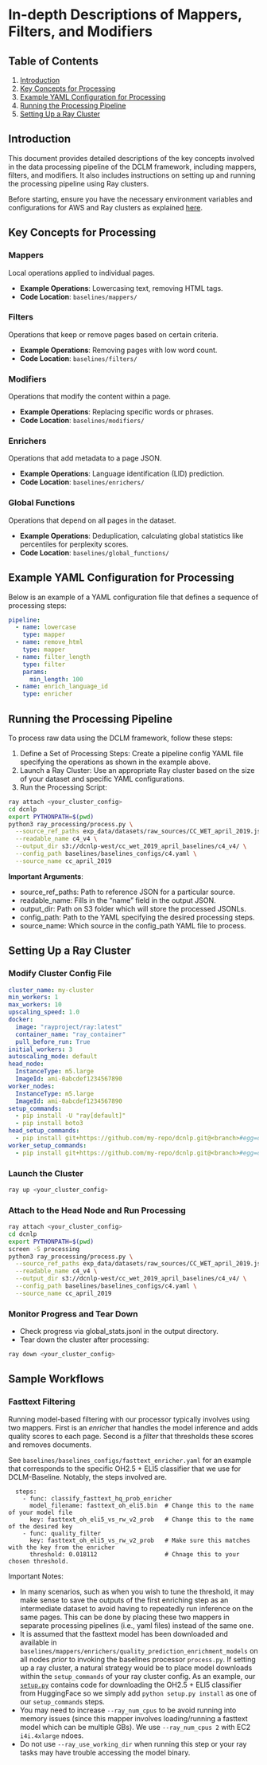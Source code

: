 # In-depth Descriptions of Mappers, Filters, and Modifiers

## Table of Contents
1. [Introduction](#introduction)
2. [Key Concepts for Processing](#key-concepts-for-processing)
3. [Example YAML Configuration for Processing](#example-yaml-configuration-for-processing)
4. [Running the Processing Pipeline](#running-the-processing-pipeline)
5. [Setting Up a Ray Cluster](#setting-up-a-ray-cluster)

## Introduction
This document provides detailed descriptions of the key concepts involved in the data processing pipeline of the DCLM framework, including mappers, filters, and modifiers. It also includes instructions on setting up and running the processing pipeline using Ray clusters.

Before starting, ensure you have the necessary environment variables and configurations for AWS and Ray clusters as explained [here](../README.md).

## Key Concepts for Processing

### Mappers
Local operations applied to individual pages.
- **Example Operations**: Lowercasing text, removing HTML tags.
- **Code Location**: `baselines/mappers/`

### Filters
Operations that keep or remove pages based on certain criteria.
- **Example Operations**: Removing pages with low word count.
- **Code Location**: `baselines/filters/`

### Modifiers
Operations that modify the content within a page.
- **Example Operations**: Replacing specific words or phrases.
- **Code Location**: `baselines/modifiers/`

### Enrichers
Operations that add metadata to a page JSON.
- **Example Operations**: Language identification (LID) prediction.
- **Code Location**: `baselines/enrichers/`

### Global Functions
Operations that depend on all pages in the dataset.
- **Example Operations**: Deduplication, calculating global statistics like percentiles for perplexity scores.
- **Code Location**: `baselines/global_functions/`

## Example YAML Configuration for Processing

Below is an example of a YAML configuration file that defines a sequence of processing steps:

```yaml
pipeline:
  - name: lowercase
    type: mapper
  - name: remove_html
    type: mapper
  - name: filter_length
    type: filter
    params:
      min_length: 100
  - name: enrich_language_id
    type: enricher
```

## Running the Processing Pipeline

To process raw data using the DCLM framework, follow these steps:

1.	Define a Set of Processing Steps: Create a pipeline config YAML file specifying the operations as shown in the example above.
2. Launch a Ray Cluster: Use an appropriate Ray cluster based on the size of your dataset and specific YAML configurations.
3. Run the Processing Script:

```bash
ray attach <your_cluster_config>
cd dcnlp
export PYTHONPATH=$(pwd)
python3 ray_processing/process.py \
  --source_ref_paths exp_data/datasets/raw_sources/CC_WET_april_2019.json \
  --readable_name c4_v4 \
  --output_dir s3://dcnlp-west/cc_wet_2019_april_baselines/c4_v4/ \
  --config_path baselines/baselines_configs/c4.yaml \
  --source_name cc_april_2019
```
**Important Arguments**:

 - source_ref_paths: Path to reference JSON for a particular source.
 - readable_name: Fills in the “name” field in the output JSON.
 - output_dir: Path on S3 folder which will store the processed JSONLs.
 - config_path: Path to the YAML specifying the desired processing steps.
 - source_name: Which source in the config_path YAML file to process.

## Setting Up a Ray Cluster

### Modify Cluster Config File

```yaml
cluster_name: my-cluster
min_workers: 1
max_workers: 10
upscaling_speed: 1.0
docker:
  image: "rayproject/ray:latest"
  container_name: "ray_container"
  pull_before_run: True
initial_workers: 3
autoscaling_mode: default
head_node:
  InstanceType: m5.large
  ImageId: ami-0abcdef1234567890
worker_nodes:
  InstanceType: m5.large
  ImageId: ami-0abcdef1234567890
setup_commands:
  - pip install -U "ray[default]"
  - pip install boto3
head_setup_commands:
  - pip install git+https://github.com/my-repo/dcnlp.git@<branch>#egg=dcnlp --user --extra-index-url https://<PAT>:@github.com/
worker_setup_commands:
  - pip install git+https://github.com/my-repo/dcnlp.git@<branch>#egg=dcnlp --user --extra-index-url https://<PAT>:@github.com/
```

### Launch the Cluster

```bash
ray up <your_cluster_config>
```

### Attach to the Head Node and Run Processing
    
```bash
ray attach <your_cluster_config>
cd dcnlp
export PYTHONPATH=$(pwd)
screen -S processing
python3 ray_processing/process.py \
  --source_ref_paths exp_data/datasets/raw_sources/CC_WET_april_2019.json \
  --readable_name c4_v4 \
  --output_dir s3://dcnlp-west/cc_wet_2019_april_baselines/c4_v4/ \
  --config_path baselines/baselines_configs/c4.yaml \
  --source_name cc_april_2019
```

### Monitor Progress and Tear Down
 - Check progress via global_stats.jsonl in the output directory.
 - Tear down the cluster after processing:

```bash
ray down <your_cluster_config>
```

## Sample Workflows

### Fasttext Filtering

Running model-based filtering with our processor typically involves using two mappers. First is an *enricher* that handles the model inference and adds quality scores to each page. Second is a *filter* that thresholds these scores and removes documents. 

See `baselines/baselines_configs/fasttext_enricher.yaml` for an example that corresponds to the specific OH2.5 + ELI5 classifier that we use for DCLM-Baseline. Notably, the steps involved are. 

```
  steps:
    - func: classify_fasttext_hq_prob_enricher
      model_filename: fasttext_oh_eli5.bin  # Change this to the name of your model file
      key: fasttext_oh_eli5_vs_rw_v2_prob   # Change this to the name of the desired key
    - func: quality_filter
      key: fasttext_oh_eli5_vs_rw_v2_prob   # Make sure this matches with the key from the enricher
      threshold: 0.018112                   # Chnage this to your chosen threshold.
```

Important Notes: 
- In many scenarios, such as when you wish to tune the threshold, it may make sense to save the outputs of the first enriching step as an intermediate dataset to avoid having to repeatedly run inference on the same pages. This can be done by placing these two mappers in separate processing pipelines (i.e., yaml files) instead of the same one. 
- It is assumed that the fasttext model has been downloaded and available in `baselines/mappers/enrichers/quality_prediction_enrichment_models` on all nodes _prior_ to invoking the baselines processor `process.py`. If setting up a ray cluster, a natural strategy would be to place model downloads within the `setup_commands` of your ray cluster config. As an example, our [`setup.py`](https://github.com/mlfoundations/dclm/blob/main/setup.py#L105) contains code for downloading  the OH2.5 + ELI5 classifier from HuggingFace so we simply add `python setup.py install` as one of our `setup_commands` steps. 
- You may need to increase `--ray_num_cpus` to be avoid running into memory issues (since this mapper involves loading/running a fasttext model which can be multiple GBs). We use `--ray_num_cpus 2` with EC2 `i4i.4xlarge` ndoes. 
- Do not use `--ray_use_working_dir` when running this step or your ray tasks may have trouble accessing the model binary.

